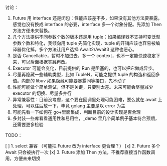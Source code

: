 讨论：

1. Future 用 interface 还是闭包：性能应该差不多，如果没有其他方法要暴露，感觉也没有换成 interface 的必要，interface 多一个对象分配。先添加 Then 方法方便未来替换。
2. 几个方法提供不同参数个数的版本还是用 tuple：如果编译器不支持可变泛型参数个数和特化，我倾向用 tuple 先简化实现，tuple 的开销应该也容易被编译器优化掉。多个方法让用户选择 Await2/Await3 这种也恶心。
3. 是否 Cancellable，暂时不加进去，多一个 context，也不一定能快速稳定下来，可以后面根据实践再改。
4. Executor 可能会变化，目前提供的 Run 是阻塞的，也可以把它做成异步。
5. 尽量再隐藏一些辅助类型，比如 TupleN，可能之提供 tuple 的构造和返回多值。内部的 libuv 如果隐藏可能要暴露同等接口，先不动了
6. 性能可能做个简单测试，但不是关键，只要别太差。未来可能会尽量减少 executor 的切换、尽量多并行
7. 异常兼容性：目前没考虑，这个要在回调里处理可能困难，要么就在 await 上处理，可以往后放一下，毕竟 golang 主要是以 error 为主
8. 可能先看一下如何在 go+里面集成，判断目前的设计实现是否合理
9. 多封装一些库看看通用性和易用性，\_demo 里几个简单例子基本符合预期，还需要更多检验

TODO：

[ ] 1. select 兼容 （可能把 Future 改为 interface 更合理？）
[x] 2. Future 多个 Await 只会被执行一次
[x] 3. Future 添加 Then 方法，不推荐直接当作函数调用，方便未来切换
